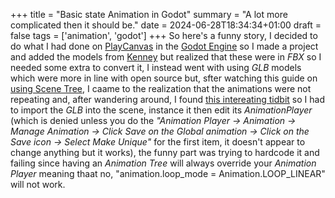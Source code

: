 +++
title = "Basic state Animation in Godot"
summary = "A lot more complicated then it should be."
date = 2024-06-28T18:34:34+01:00
draft = false
tags = ['animation', 'godot']
+++
So here's a funny story, I decided to do what I had done on [PlayCanvas](https://playcanvas.com/project/1225672/overview/untitled-running-game) in the [Godot Engine](https://godotengine.org/) so I made a project and added the models from [Kenney](https://kenney.nl/) but realized that these were in *FBX* so I needed some extra to convert it, I instead went with using *GLB* models which were more in line with open source but, sfter watching this guide on [using Scene Tree](https://www.youtube.com/watch?v=WrMORzl3g1U), I caame to the realization that the animations were not repeating and, after wandering around, I found [this intereating tidbit](https://www.reddit.com/r/godot/comments/140otuf/not_able_to_loop_animation/) so I had to import the *GLB* into the scene, instance it then edit its *AnimationPlayer* (which is denied unless you do the *"Animation Player -> Animation -> Manage Animation -> Click Save on the Global animation -> Click on the Save icon -> Select Make Unique"* for the first item, it doesn't appear to change anything but it works), the funny part was trying to hardcode it and failing since having an *Animation Tree* will always override your *Animation Player* meaning thaat no, "animation.loop_mode = Animation.LOOP_LINEAR" will not work.
